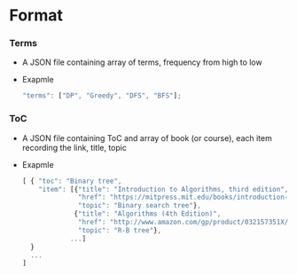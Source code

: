 Format
=====
### Terms

- A JSON file containing array of terms, frequency from high to low

- Exapmle
    ```javascript
    "terms": ["DP", "Greedy", "DFS", "BFS"];
    ```

### ToC

- A JSON file containing ToC and array of book (or course), each item recording the link, title, topic

- Exapmle

    ```javascript
    [ { "toc": "Binary tree",
        "item": [{"title": "Introduction to Algorithms, third edition",
                  "href": "https://mitpress.mit.edu/books/introduction-algorithms",
                  "topic": "Binary search tree"},
                 {"title": "Algorithms (4th Edition)",
                  "href": "http://www.amazon.com/gp/product/032157351X/ref=as_li_qf_sp_asin_il_tl?ie=UTF8&tag=algs4-20&linkCode=as2&camp=1789&creative=9325&creativeASIN=032157351X",
                  "topic": "R-B tree"},
                ...]
      }
      ...
    ]
    ```